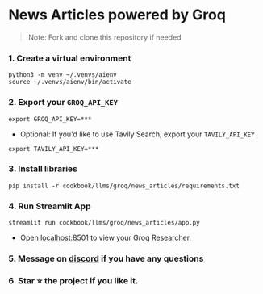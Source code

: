 # News Articles powered by Groq

> Note: Fork and clone this repository if needed

### 1. Create a virtual environment

```shell
python3 -m venv ~/.venvs/aienv
source ~/.venvs/aienv/bin/activate
```

### 2. Export your `GROQ_API_KEY`

```shell
export GROQ_API_KEY=***
```

- Optional: If you'd like to use Tavily Search, export your `TAVILY_API_KEY`

```shell
export TAVILY_API_KEY=***
```

### 3. Install libraries

```shell
pip install -r cookbook/llms/groq/news_articles/requirements.txt
```

### 4. Run Streamlit App

```shell
streamlit run cookbook/llms/groq/news_articles/app.py
```

- Open [localhost:8501](http://localhost:8501) to view your Groq Researcher.

### 5. Message on [discord](https://discord.gg/4MtYHHrgA8) if you have any questions

### 6. Star ⭐️ the project if you like it.
